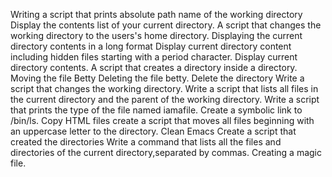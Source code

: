 Writing a script that prints absolute path name of the working directory
Display the contents list of your current directory.
A script that changes the working directory to the users's home directory.
Displaying the current directory contents in a long format
Display current directory content including hidden files starting with a period character.
Display current directory contents.
A script that creates a directory inside a directory.
Moving the file Betty
Deleting the file betty.
Delete the directory
Write a script that changes the working directory.
Write a script that lists all files in the current directory and the parent of the working directory.
Write a script that prints the type of the file named iamafile.
Create a symbolic link to /bin/ls.
Copy HTML files
create a script that moves all files beginning with an uppercase letter to the directory.
Clean Emacs
Create a script that created the directories
Write a command that lists all the files and directories of the current directory,separated by commas.
Creating a magic file.

